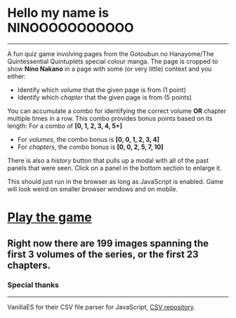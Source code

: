 # Hello my name is NINOOOOOOOOOOO
---
A fun quiz game involving pages from the Gotoubun no Hanayome/The Quintessential Quintuplets special colour manga. The page is cropped to show **Nino Nakano** in a page with some (or very little) context and you either:
- Identify which *volume* that the given page is from (1 point)
- Identify which *chapter* that the given page is from (5 points)

You can accumulate a combo for identifying the correct volume **OR** chapter multiple times in a row. This combo provides bonus points based on its length:
For a combo of **[0, 1, 2, 3, 4, 5+]**
- For *volumes*, the combo bonus is **[0, 0, 1, 2, 3, 4]**
- For *chapters*, the combo bonus is **[0, 0, 2, 5, 7, 10]**

There is also a *history* button that pulls up a modal with all of the past panels that were seen. Click on a panel in the bottom section to enlarge it.

This should just run in the browser as long as JavaScript is enabled. Game will look weird on smaller browser windows and on mobile.

# [Play the game](https://tsunderarislime.github.io/hello-my-name-is-nino/main.html)
## Right now there are **199 images** spanning the first 3 volumes of the series, or the first 23 chapters.

### Special thanks
---
VanillaES for their CSV file parser for JavaScript, [CSV repository](https://github.com/vanillaes/csv).
